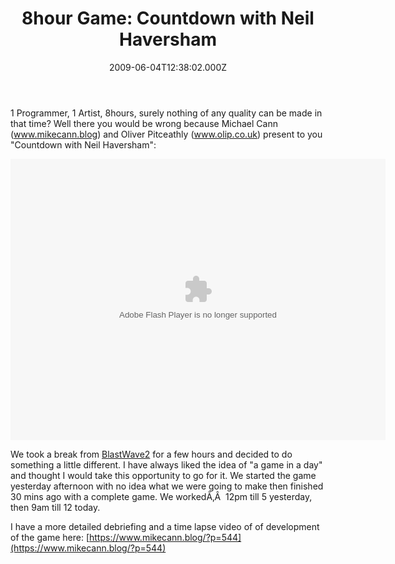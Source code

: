 ﻿---
coverImage: /posts/8hour-game-countdown-with-neil-haversham/cover.jpg
date: '2009-06-04T12:38:02.000Z'
tags:
  - 8hourgame
  - flash
  - game
  - projects
title: '8hour Game: Countdown with Neil Haversham'
oldUrl: /actionscript/8hour-game-countdown-with-neil-haversham
---

1 Programmer, 1 Artist, 8hours, surely nothing of any quality can be made in that time? Well there you would be wrong because Michael Cann (www.mikecann.blog) and Oliver Pitceathly (www.olip.co.uk) present to you "Countdown with Neil Haversham":

<!-- more -->

<object width="600" height="450" data="https://www.mikecann.blog/projects/countdown/Countdown.swf" type="application/x-shockwave-flash"><param name="src" value="https://www.mikecann.blog/projects/countdown/Countdown.swf" /></object>

We took a break from [BlastWave2](https://www.mikecann.blog/?p=513) for a few hours and decided to do something a little different. I have always liked the idea of "a game in a day" and thought I would take this opportunity to go for it. We started the game yesterday afternoon with no idea what we were going to make then finished 30 mins ago with a complete game. We workedÃ‚Â  12pm till 5 yesterday, then 9am till 12 today.

I have a more detailed debriefing and a time lapse video of of development of the game here: [https://www.mikecann.blog/?p=544](https://www.mikecann.blog/?p=544)
